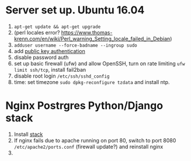 
# Server set up. Ubuntu 16.04

1. `apt-get update && apt-get upgrade`
2. (perl locales error? https://www.thomas-krenn.com/en/wiki/Perl_warning_Setting_locale_failed_in_Debian)
3. `adduser username --force-badname --ingroup sudo`
4. add [public key authentication](https://www.digitalocean.com/community/tutorials/initial-server-setup-with-ubuntu-16-04)
5. disable password auth
6. set up basic firewall (ufw) and allow OpenSSH, turn on rate limiting `ufw limit ssh/tcp`, install fail2ban
7. disable root login `/etc/ssh/sshd_config`
8. time: set timezone `sudo dpkg-reconfigure tzdata` and install ntp.

# Nginx Postrgres Python/Django stack

1. Install [stack](https://www.digitalocean.com/community/tutorials/how-to-set-up-django-with-postgres-nginx-and-gunicorn-on-ubuntu-16-04)
2. If nginx fails due to apache running on port 80, switch to port 8080 `/etc/apache2/ports.conf` (firewall update?) and reinstall nginx
3. 
